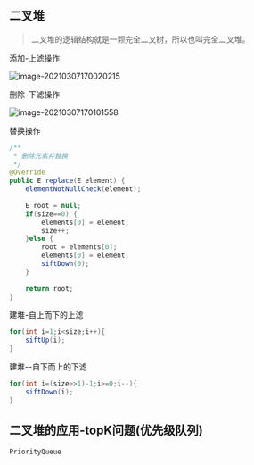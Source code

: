 ## 二叉堆

> 二叉堆的逻辑结构就是一颗完全二叉树，所以也叫完全二叉堆。

添加-上滤操作

![image-20210307170020215](D:/000/Leetcode刷题/Leetcode_Interview/二叉树/imgs_tree/2.png)

删除-下滤操作

![image-20210307170101558](D:/000/Leetcode刷题/Leetcode_Interview/二叉树/imgs_tree/3.png)

替换操作

```java
/**
 * 删除元素并替换
 */
@Override
public E replace(E element) {
	elementNotNullCheck(element);
	
	E root = null;
	if(size==0) {
		elements[0] = element;
		size++;
	}else {
		root = elements[0];
		elements[0] = element;
		siftDown(0);
	}
	
	return root;
}
```

建堆-自上而下的上滤

```java
for(int i=1;i<size;i++){
    siftUp(i);
}
```

建堆--自下而上的下滤

```java
for(int i=(size>>1)-1;i>=0;i--){
    siftDown(i);
}
```

## 二叉堆的应用-topK问题(优先级队列)

`PriorityQueue`